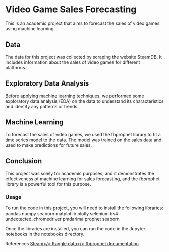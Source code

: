 # Video Game Sales Forecasting
This is an academic project that aims to forecast the sales of video games using machine learning.

## Data
The data for this project was collected by scraping the website SteamDB. It includes information about the sales of video games for different platforms...

## Exploratory Data Analysis
Before applying machine learning techniques, we performed some exploratory data analysis (EDA) on the data to understand its characteristics and identify any patterns or trends.

## Machine Learning
To forecast the sales of video games, we used the fbprophet library to fit a time series model to the data. The model was trained on the sales data and used to make predictions for future sales.

## Conclusion
This project was solely for academic purposes, and it demonstrates the effectiveness of machine learning for sales forecasting, and the fbprophet library is a powerful tool for this purpose.

### Usage
To run the code in this project, you will need to install the following libraries:
  pandas
  numpy
  seaborn
  matplotlib
  plotly
  selenium
  bs4
  undectected_chromedriver
  pmdarima
  prophet
  seaborn

Once the libraries are installed, you can run the code in the Jupyter notebooks in the notebooks directory.

References
<a href="https://steamdb.info/">Steam</>
<a href="https://www.kaggle.com/datasets/rush4ratio/video-game-sales-with-ratings">Kaggle data</>
fbprophet documentation
